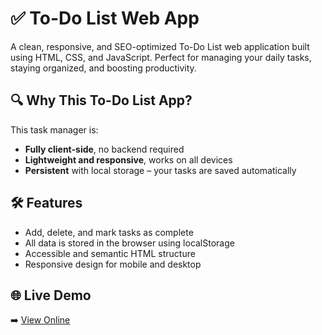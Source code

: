 # ✅ To-Do List Web App

A clean, responsive, and SEO-optimized To-Do List web application built using HTML, CSS, and JavaScript. Perfect for managing your daily tasks, staying organized, and boosting productivity.

## 🔍 Why This To-Do List App?

This task manager is:

- **Fully client-side**, no backend required
- **Lightweight and responsive**, works on all devices
- **Persistent** with local storage – your tasks are saved automatically

## 🛠️ Features

- Add, delete, and mark tasks as complete
- All data is stored in the browser using localStorage
- Accessible and semantic HTML structure
- Responsive design for mobile and desktop

## 🌐 Live Demo

➡️ [View Online](https://rajatbalda.github.io/To-Do-website/)
